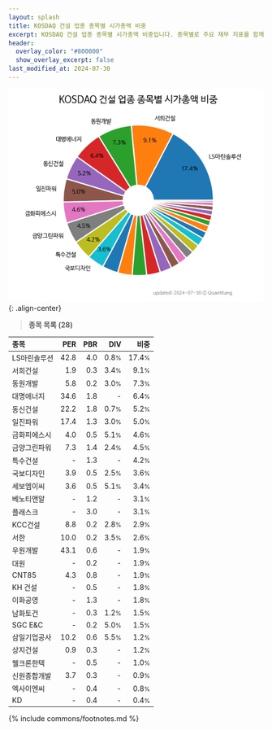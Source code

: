```yaml
---
layout: splash
title: KOSDAQ 건설 업종 종목별 시가총액 비중
excerpt: KOSDAQ 건설 업종 종목별 시가총액 비중입니다. 종목별로 주요 재무 지표를 함께 표시합니다.
header:
  overlay_color: "#800000"
  show_overlay_excerpt: false
last_modified_at: 2024-07-30
---
```



![KOSDAQ 건설 업종 종목별 시가총액 비중](/stats/sector/images/kosdaq_업종_건설_종목.png){: .align-center}


> **종목 목록 (28)**<a id="list"></a>

| **종목** | **PER** | **PBR** | **DIV** | **비중** |
| :------- | ------: | ------: | ------: | -------: |
| LS마린솔루션 | 42.8 | 4.0 | 0.8<small>%</small> | 17.4<small>%</small> |
| 서희건설 | 1.9 | 0.3 | 3.4<small>%</small> | 9.1<small>%</small> |
| 동원개발 | 5.8 | 0.2 | 3.0<small>%</small> | 7.3<small>%</small> |
| 대명에너지 | 34.6 | 1.8 | - | 6.4<small>%</small> |
| 동신건설 | 22.2 | 1.8 | 0.7<small>%</small> | 5.2<small>%</small> |
| 일진파워 | 17.4 | 1.3 | 3.0<small>%</small> | 5.0<small>%</small> |
| 금화피에스시 | 4.0 | 0.5 | 5.1<small>%</small> | 4.6<small>%</small> |
| 금양그린파워 | 7.3 | 1.4 | 2.4<small>%</small> | 4.5<small>%</small> |
| 특수건설 | - | 1.3 | - | 4.2<small>%</small> |
| 국보디자인 | 3.9 | 0.5 | 2.5<small>%</small> | 3.6<small>%</small> |
| 세보엠이씨 | 3.6 | 0.5 | 5.1<small>%</small> | 3.4<small>%</small> |
| 베노티앤알 | - | 1.2 | - | 3.1<small>%</small> |
| 플래스크 | - | 3.0 | - | 3.1<small>%</small> |
| KCC건설 | 8.8 | 0.2 | 2.8<small>%</small> | 2.9<small>%</small> |
| 서한 | 10.0 | 0.2 | 3.5<small>%</small> | 2.6<small>%</small> |
| 우원개발 | 43.1 | 0.6 | - | 1.9<small>%</small> |
| 대원 | - | 0.2 | - | 1.9<small>%</small> |
| CNT85 | 4.3 | 0.8 | - | 1.9<small>%</small> |
| KH 건설 | - | 0.5 | - | 1.8<small>%</small> |
| 이화공영 | - | 1.3 | - | 1.8<small>%</small> |
| 남화토건 | - | 0.3 | 1.2<small>%</small> | 1.5<small>%</small> |
| SGC E&C | - | 0.2 | 5.0<small>%</small> | 1.5<small>%</small> |
| 삼일기업공사 | 10.2 | 0.6 | 5.5<small>%</small> | 1.2<small>%</small> |
| 상지건설 | 0.9 | 0.3 | - | 1.2<small>%</small> |
| 웰크론한텍 | - | 0.5 | - | 1.0<small>%</small> |
| 신원종합개발 | 3.7 | 0.3 | - | 0.9<small>%</small> |
| 엑사이엔씨 | - | 0.4 | - | 0.8<small>%</small> |
| KD | - | 0.4 | - | 0.4<small>%</small> |

{% include commons/footnotes.md %}